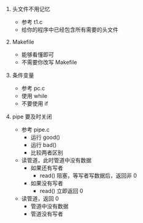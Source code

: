 1. 头文件不用记忆
   - 参考 t1.c
   - 给你的程序中已经包含所有需要的头文件

2. Makefile
   - 能够看懂即可
   - 不需要你改写 Makefile

3. 条件变量
   - 参考 pc.c
   - 使用 while
   - 不要使用 if

4. pipe 要及时关闭
   - 参考 pipe.c
     * 运行 good()
     * 运行 bad()
     * 比较两者区别
   - 读管道，此时管道中没有数据
     - 如果还有写者
       * read() 阻塞，等写者写数据后，返回非 0
     * 如果没有写者
       - read() 立即返回 0
   - 读管道，返回 0
     * 管道中没有数据
     * 管道没有写者
